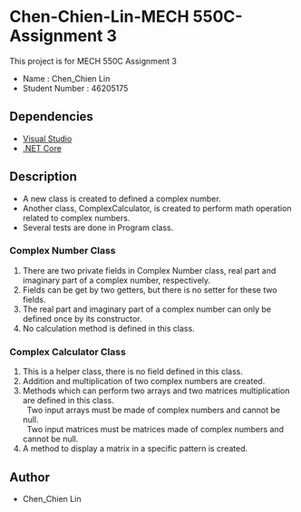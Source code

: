 # Chen-Chien-Lin-MECH 550C-Assignment 3

This project is for MECH 550C Assignment 3
* Name : Chen_Chien Lin
* Student Number : 46205175

## Dependencies
* [Visual Studio](https://visualstudio.microsoft.com/downloads)
* [.NET Core](https://docs.microsoft.com/en-us/dotnet/core/install/sdk?pivots=os-windows)

## Description
* A new class is created to defined a complex number.
* Another class, ComplexCalculator, is created to perform math operation related to complex numbers.
* Several tests are done in Program class. 

### Complex Number Class
1. There are two private fields in Complex Number class, real part and imaginary part of a complex number, respectively.
2. Fields can be get by two getters, but there is no setter for these two fields.
3. The real part and imaginary part of a complex number can only be defined once by its constructor.
4. No calculation method is defined in this class.

### Complex Calculator Class
1. This is a helper class, there is no field defined in this class.
2. Addition and multiplication of two complex numbers are created.
3. Methods which can perform two arrays and two matrices multiplication are defined in this class.<br/>
&ensp;Two input arrays must be made of complex numbers and cannot be null.<br/>
&ensp;Two input matrices must be matrices made of complex numbers and cannot be null.
4. A method to display a matrix in a specific pattern is created.

## Author
* Chen_Chien Lin
